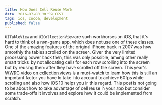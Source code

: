 ```yaml
---
title: How Does Cell Reuse Work
date: 2016-07-03 20:59 CEST
tags: ios, cocoa, development
published: false
---
```


`UITableView` and `UICollectionView` are such workhorses on iOS, that it's hard to think of a non-game app, which does not use one of these classes. One of the amazing features of the original iPhone back in 2007 was how smoothly the tables scrolled on the screen. Given the very limited processing power back then, this was only possible, among other really smart tricks, by not allocating cells for each row scrolling into the screen but by reusing them after they have scrolled off the screen. This year's [WWDC video on collection views](https://developer.apple.com/videos/play/wwdc2016/219/) is a must-watch to learn how this is still an important factor you have to take into account  to achieve 60fps while scrolling and also how iOS 10 helps you in this regard. This post is not going to be about how to take advantage of cell reuse in your app but consider some trade-offs it involves and explore how it could be implemented from scratch. 


